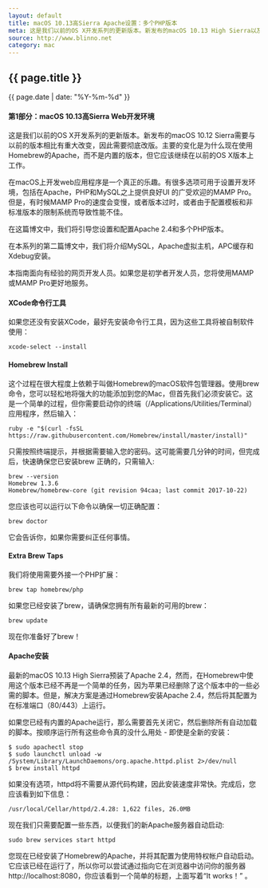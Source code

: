 ```yaml
---
layout: default
title: macOS 10.13高Sierra Apache设置：多个PHP版本
meta: 这是我们以前的OS X开发系列的更新版本。新发布的macOS 10.13 High Sierra以及随之而来的Brew更新与以前的发布版本相比需要进行重大更改，因此需要对此过程进行彻底的修改。从10.12开始，我们现在使用Homebrew的Apache，而不是内置的版本，但是这个新的Appraoch更加灵活，并且应该继续在以前的OS X版本上工作。
source: http://www.blinno.net
category: mac
---
```


<h2>{{ page.title }}</h2>
<p>{{ page.date | date: "%Y-%m-%d" }}</p>


#### 第1部分：macOS 10.13高Sierra Web开发环境

这是我们以前的OS X开发系列的更新版本。新发布的macOS 10.12 Sierra需要与以前的版本相比有重大改变，因此需要彻底改版。主要的变化是为什么现在使用Homebrew的Apache，而不是内置的版本，但它应该继续在以前的OS X版本上工作。


在macOS上开发web应用程序是一个真正的乐趣。有很多选项可用于设置开发环境，包括在Apache，PHP和MySQL之上提供良好UI 的广受欢迎的MAMP Pro。但是，有时候MAMP Pro的速度会变慢，或者版本过时，或者由于配置模板和非标准版本的限制系统而导致性能不佳。

在这篇博文中，我们将引导您设置和配置Apache 2.4和多个PHP版本。

在本系列的第二篇博文中，我们将介绍MySQL，Apache虚拟主机，APC缓存和Xdebug安装。

本指南面向有经验的网页开发人员。如果您是初学者开发人员，您将使用MAMP或MAMP Pro更好地服务。

#### XCode命令行工具

如果您还没有安装XCode，最好先安装命令行工具，因为这些工具将被自制软件使用：
```
xcode-select --install
```
#### Homebrew Install

这个过程在很大程度上依赖于叫做Homebrew的macOS软件包管理器。使用brew命令，您可以轻松地将强大的功能添加到您的Mac，但首先我们必须安装它。这是一个简单的过程，但你需要启动你的终端（/Applications/Utilities/Terminal）应用程序，然后输入：
```
ruby -e "$(curl -fsSL https://raw.githubusercontent.com/Homebrew/install/master/install)"
```

只需按照终端提示，并根据需要输入您的密码。这可能需要几分钟的时间，但完成后，快速确保您已安装brew 正确的，只需输入:
```
brew --version
Homebrew 1.3.6
Homebrew/homebrew-core (git revision 94caa; last commit 2017-10-22)
```

您应该也可以运行以下命令以确保一切正确配置：
```
brew doctor
```
它会告诉你，如果你需要纠正任何事情。

#### Extra Brew Taps 
我们将使用需要外接一个PHP扩展：
```
brew tap homebrew/php
```
如果您已经安装了brew，请确保您拥有所有最新的可用的brew：
```
brew update
```
现在你准备好了brew！

#### Apache安装
最新的macOS 10.13 High Sierra预装了Apache 2.4，然而，在Homebrew中使用这个版本已经不再是一个简单的任务，因为苹果已经删除了这个版本中的一些必需的脚本。但是，解决方案是通过Homebrew安装Apache 2.4，然后将其配置为在标准端口（80/443）上运行。

如果您已经有内置的Apache运行，那么需要首先关闭它，然后删除所有自动加载的脚本。按顺序运行所有这些命令真的没什么用处 - 即使是全新的安装：
```
$ sudo apachectl stop
$ sudo launchctl unload -w /System/Library/LaunchDaemons/org.apache.httpd.plist 2>/dev/null
$ brew install httpd
```

如果没有选项，httpd将不需要从源代码构建，因此安装速度非常快。完成后，您应该看到如下信息：
```
/usr/local/Cellar/httpd/2.4.28: 1,622 files, 26.0MB
```

现在我们只需要配置一些东西，以便我们的新Apache服务器自动启动:
```
sudo brew services start httpd
```

您现在已经安装了Homebrew的Apache，并将其配置为使用特权帐户自动启动。它应该已经在运行了，所以你可以尝试通过指向它在浏览器中访问你的服务器http://localhost:8080，你应该看到一个简单的标题，上面写着“It works！” 。


[](https://getgrav-grav.netdna-ssl.com/user/pages/03.blog/macos-sierra-apache-multiple-php-versions/it-works.png?g-9cf60d2d)
